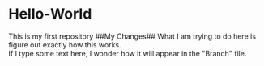 Hello-World
===========

This is my first repository
##My Changes##
What I am trying to do here is figure out exactly how this works.  
If I type some text here, I wonder how it will appear in the "Branch" file. 
